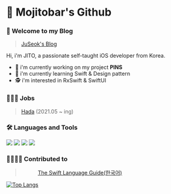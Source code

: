 # 🙇 Mojitobar's Github

### 🙌 Welcome to my Blog
> [JuSeok's Blog](https://juseok.xyz/)

Hi, i'm JITO, a passionate self-taught iOS developer from Korea.
- 🔭 i'm currently working on my project <b>PINS</b>
- 🌱 i'm currently learning Swift & Design pattern
- 🕵️ i'm interested in RxSwift & SwiftUI

### 👨🏻‍💻 Jobs
> [Hada](https://www.hadainfo.com/) (2021.05 ~ ing)

### 🛠 Languages and Tools
<img src="https://img.shields.io/badge/Swift-FA7343?logo=Swift&logoColor=white"/> <img src="https://img.shields.io/badge/Xcode-147EFB?logo=Xcode&logoColor=white"/> <img src="https://img.shields.io/badge/UIkit-2396F3?logo=UIkit&logoColor=white"/> <img src="https://img.shields.io/badge/Java-007396?logo=Java&logoColor=white"/>

### 👨‍👩‍👧‍👦 Contributed to
> <img src="https://swift.org/assets/images/swift.svg" width="40" height="13"/> [The Swift Language Guide(한국어)](https://github.com/Jusung/the-swift-programming-language-kr)

[![Top Langs](https://github-readme-stats.vercel.app/api/top-langs/?username=MojitoBar&layout=compact)](https://github.com/anuraghazra/github-readme-stats)
